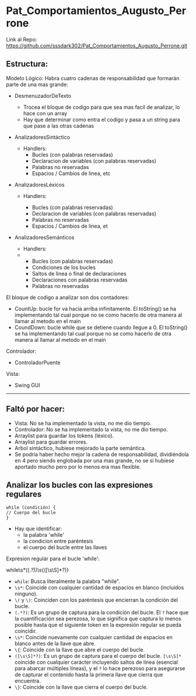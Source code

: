 # Pat_Comportamientos_Augusto_Perrone

Link al Repo: https://github.com/sssdark302/Pat_Comportamientos_Augusto_Perrone.git

## Estructura:

Modelo Lógico: Habra cuatro cadenas de responsabilidad que formarán parte de una mas grande:

* DesmenuzadorDeTexto

  * Trocea el bloque de codigo para que sea mas facil de analizar, lo hace con un array
  * Hay que determinar como entra el codigo y pasa a un string para que pase a las otras cadenas
* AnalizadoresSintáctico

  * Handlers:
    * Bucles (con palabras reservadas)
    * Declaracion de variables (con palabras reservadas)
    * Palabras no reservadas
    * Espacios / Cambios de linea, etc
* AnalizadoresLéxicos

  * Handlers:

    * Bucles (con palabras reservadas)
    * Declaracion de variables (con palabras reservadas)
    * Palabras no reservadas
    * Espacios / Cambios de linea, et
* AnalizadoresSemánticos

  * Handlers:
  * * Bucles (con palabras reservadas)
    * Condiciones de los bucles
    * Saltos de linea o final de declaraciones
    * Declaraciones con palabras reservadas
    * Palabras no reservadas

El bloque de codigo a analizar son dos contadores:

* CountUp: bucle for va hacia arriba infinitamente. El toString() se ha implementando tal cual porque no se como hacerlo de otra manera al llamar al metodo en el main
* CoundDown: bucle while que se detiene cuando llegue a 0. El toString() se ha implementando tal cual porque no se como hacerlo de otra manera al llamar al metodo en el main

Controlador:

* ControladorPuente

Vista:


* Swing GUI

---

## Faltó por hacer:

* Vista: No se ha implementado la vista, no me dio tiempo.
* Controlador: No se ha implementado la vista, no me dio tiempo.
* Arraylist para guardar los tokens (léxico).
* Arraylist para guardar errores.
* Arbol sintáctico, hubiese mejorado la parte semántica.
* Se podría haber hecho mejor la cadena de responsabilidad, dividiéndola en 4 pero siendo englobada por una mas grande, no se si hubiese aportado mucho pero por lo menos era mas flexible.


## Analizar los bucles con las expresiones regulares

```
while (condición) {
// Cuerpo del bucle
}
```

* Hay que identificar:
  * la palabra 'while'
  * la condicion entre paréntesis
  * el cuerpo del bucle entre las llaves

Expresion regular para el bucle 'while':

while\s*\((.*?)\)\s*\{([\s\S]*?)\}

* `while`: Busca literalmente la palabra "while".
* `\s*`: Coincide con cualquier cantidad de espacios en blanco (incluidos ninguno).
* `\(` y `\)`: Coinciden con los paréntesis que encierran la condición del bucle.
* `(.*?)`: Es un grupo de captura para la condición del bucle. El `?` hace que la cuantificación sea perezosa, lo que significa que captura lo menos posible hasta que el siguiente token en la expresión regular se pueda coincidir.
* `\s*`: Coincide nuevamente con cualquier cantidad de espacios en blanco antes de la llave que abre.
* `\{`: Coincide con la llave que abre el cuerpo del bucle.
* `([\s\S]*?)`: Es un grupo de captura para el cuerpo del bucle. `[\s\S]*` coincide con cualquier carácter incluyendo saltos de línea (esencial para abarcar múltiples líneas), y el `?` lo hace perezoso para asegurarse de capturar el contenido hasta la primera llave que cierra que encuentra.
* `\}`: Coincide con la llave que cierra el cuerpo del bucle.
